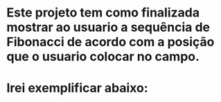 # Este projeto tem como finalizada mostrar ao usuario a sequência de Fibonacci de acordo com a posição que o usuario colocar no campo. 
# Irei exemplificar abaixo:

